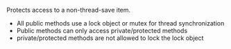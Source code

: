 Protects access to a non-thread-save item.

- All public methods use a lock object or mutex for thread synchronization
- Public methods can only access private/protected methods
- private/protected methods are not allowed to lock the lock object
